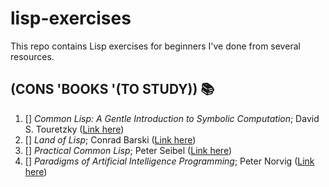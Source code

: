# lisp-exercises
This repo contains Lisp exercises for beginners I've done from several resources.

## (CONS 'BOOKS '(TO STUDY)) :books:
1. [] _Common Lisp: A Gentle Introduction to Symbolic Computation_; David S. Touretzky ([Link here](https://www.cs.cmu.edu/~dst/LispBook/))
2. [] _Land of Lisp_; Conrad Barski ([Link here](http://landoflisp.com/))
3. [] _Practical Common Lisp_; Peter Seibel ([Link here](http://www.gigamonkeys.com/book/))
4. [] _Paradigms of Artificial Intelligence Programming_; Peter Norvig ([Link here](https://github.com/norvig/paip-lisp))